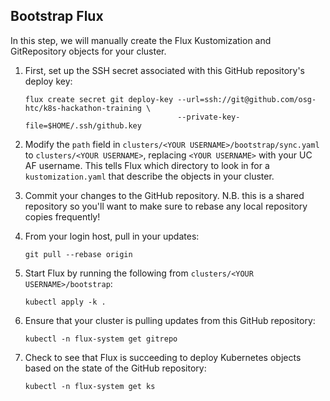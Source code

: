 Bootstrap Flux
--------------

In this step, we will manually create the Flux Kustomization and GitRepository objects for your cluster.

1.  First, set up the SSH secret associated with this GitHub repository's deploy key:

        flux create secret git deploy-key --url=ssh://git@github.com/osg-htc/k8s-hackathon-training \
                                          --private-key-file=$HOME/.ssh/github.key

2.  Modify the `path` field in `clusters/<YOUR USERNAME>/bootstrap/sync.yaml` to `clusters/<YOUR USERNAME>`,
    replacing `<YOUR USERNAME>` with your UC AF username.
    This tells Flux which directory to look in for a `kustomization.yaml` that describe the objects in your cluster.

3.  Commit your changes to the GitHub repository.
    N.B. this is a shared repository so you'll want to make sure to rebase any local repository copies frequently!

4.  From your login host, pull in your updates:

        git pull --rebase origin

5.  Start Flux by running the following from `clusters/<YOUR USERNAME>/bootstrap`:

        kubectl apply -k .

6.  Ensure that your cluster is pulling updates from this GitHub repository:

        kubectl -n flux-system get gitrepo

7.  Check to see that Flux is succeeding to deploy Kubernetes objects based on the state of the GitHub repository:

        kubectl -n flux-system get ks
